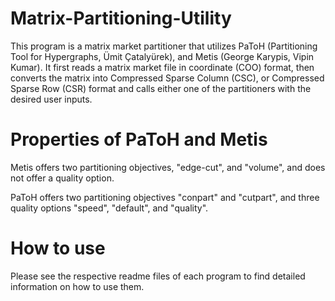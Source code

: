 # Matrix-Partitioning-Utility

This program is a matrix market partitioner that utilizes PaToH (Partitioning Tool for Hypergraphs, Ümit Çatalyürek), and Metis (George 
Karypis, Vipin Kumar). It first reads a matrix market file in coordinate (COO) format, then converts the matrix into Compressed Sparse Column 
(CSC), or Compressed Sparse Row (CSR) format and calls either one of the partitioners with the desired user inputs.

# Properties of PaToH and Metis

Metis offers two partitioning objectives, "edge-cut", and "volume", and does not offer a quality option.

PaToH offers two partitioning objectives "conpart" and "cutpart", and three quality options "speed", "default", and "quality".

# How to use

Please see the respective readme files of each program to find detailed information on how to use them.

